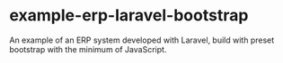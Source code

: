 # example-erp-laravel-bootstrap
An example of an ERP system developed with Laravel, build with preset bootstrap with the minimum of JavaScript.
